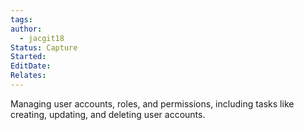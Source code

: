 ```yaml
---
tags: 
author:
  - jacgit18
Status: Capture
Started: 
EditDate: 
Relates:
---
```

Managing user accounts, roles, and permissions, including tasks like creating, updating, and deleting user accounts.
